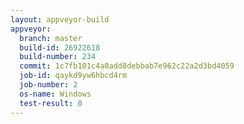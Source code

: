 ```yaml
---
layout: appveyor-build
appveyor:
  branch: master
  build-id: 26922618
  build-number: 234
  commit: 1c7fb101c4a0add8debbab7e962c22a2d3bd4059
  job-id: qaykd9yw6hbcd4rm
  job-number: 2
  os-name: Windows
  test-result: 0
---
```

